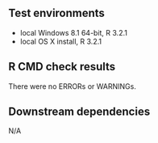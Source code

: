 ## Test environments
* local Windows 8.1 64-bit, R 3.2.1
* local OS X install, R 3.2.1

## R CMD check results
There were no ERRORs or WARNINGs. 

## Downstream dependencies
N/A